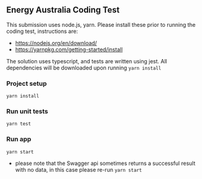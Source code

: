 ## Energy Australia Coding Test

This submission uses node.js, yarn.
Please install these prior to running the coding test, instructions are:
  * https://nodejs.org/en/download/
  * https://yarnpkg.com/getting-started/install

The solution uses typescript, and tests are written using jest. All dependencies
will be downloaded upon running `yarn install`

### Project setup
```yarn install```

### Run unit tests
```yarn test```

### Run app 
```yarn start```
* please note that the Swagger api sometimes returns a successful result with no data, 
in this case please re-run ```yarn start```

